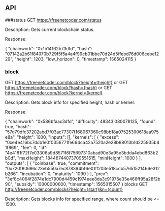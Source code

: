## API
###status
GET https://freenetcoder.com/status

Description: Gets current blockchain status.

Response:

{
  "chainwork": "0x1b14162b73dfd",
  "hash": "07142a2b61f84070b729f5f5a4a4f99cb01bbe70d24d5ffebd76d006cebe1229",
  "height": 1203,
  "low_horizon": 0,
  "timestamp": 1565024115
}
### block
GET https://freenetcoder.com/block?height={height}
or
GET https://freenetcoder.com/block?hash={hash}
or
GET https://freenetcoder.com/block?kernel={kernel}

Description: Gets block info for specified height, hash or kernel.

Response:

{
  "chainwork": "0x586bfaac3dfd",
  "difficulty": 48343.080078125,
  "found": true,
  "hash": "57d79dfc37202abd7f03ac77307f168067360c98bb18a07525300618aa975e8a",
  "height": 1000,
  "inputs": [],
  "kernels": [
    {
      "excess": "0xe4e416bc7ddb1e0f0358771fe664ca42a7520a2e28b88013b1d225935b41f869",
      "fee": 0,
      "id": "4e4181f72f7e03306a9d8571f6f75697310abad90e3a95e3bdda4ebd863b2b0d",
      "maxHeight": 18446744073709551615,
      "minHeight": 1000
    }
  ],
  "outputs": [
    {
      "coinbase": true,
      "commitment": "0x720f80696c23eb550a7ec878394bf6e01ff203e518ccb57651521466e312b266",
      "incubation": 0,
      "maturity": 1090
    }
  ],
  "prev": "3ef8c4064f2874e1dc7900d4459c1974eee8da3c91975e35e466ff95a28f2b90",
  "subsidy": 10000000000,
  "timestamp": 1565015507
}
blocks
GET http://freenetcoder.com/blocks?height={start}&n={count}

Description: Gets blocks info for specified range, where count should be <= 1500.
